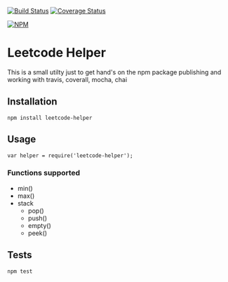 [![Build Status](https://travis-ci.org/vtkrishn/leetcode-helper.svg?branch=master)](https://travis-ci.org/vtkrishn/leetcode-helper) [![Coverage Status](https://coveralls.io/repos/github/vtkrishn/leetcode-helper/badge.svg?branch=master)](https://coveralls.io/github/vtkrishn/leetcode-helper?branch=master)

[![NPM](https://nodei.co/npm/leetcode-helper.png)](https://nodei.co/npm/leetcode-helper/)

# Leetcode Helper

This is a small utilty just to get hand's on the npm package publishing and working with travis, coverall, mocha, chai

## Installation

  `npm install leetcode-helper`

## Usage

    var helper = require('leetcode-helper');

### Functions supported
* min()
* max()
* stack
  * pop()
  * push()
  * empty()
  * peek()

## Tests

  `npm test`
